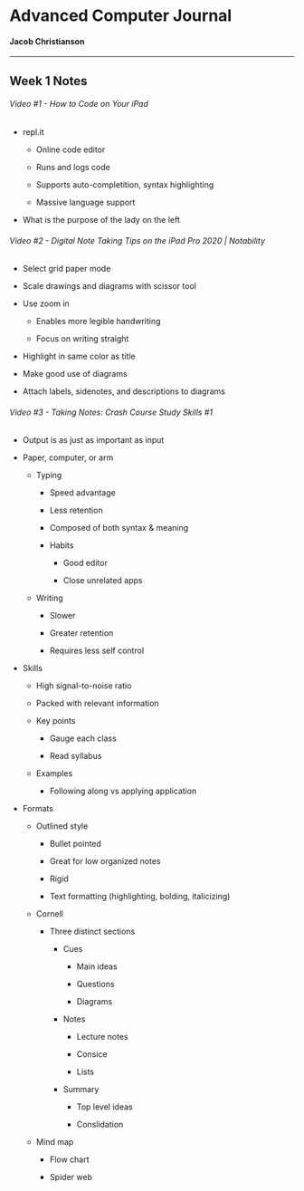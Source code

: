 # Advanced Computer Journal

#### Jacob Christianson

---

## Week 1 Notes

###### Video #1 - How to Code on Your iPad

- repl.it
  
  - Online code editor
  
  - Runs and logs code
  
  - Supports auto-completition, syntax highlighting
  
  - Massive language support

- What is the purpose of the lady on the left

###### Video #2 - Digital Note Taking Tips on the iPad Pro 2020 | Notability

- Select grid paper mode

- Scale drawings and diagrams with scissor tool

- Use zoom in
  
  - Enables more legible handwriting
  
  - Focus on writing straight

- Highlight in same color as title

- Make good use of diagrams

- Attach labels, sidenotes, and descriptions to diagrams

###### Video #3 - Taking Notes: Crash Course Study Skills #1

- Output is as just as important as input

- Paper, computer, or arm
  
  - Typing
    
    - Speed advantage
    
    - Less retention
    
    - Composed of both syntax & meaning
    
    - Habits
      
      - Good editor
      
      - Close unrelated apps
  
  - Writing
    
    - Slower
    
    - Greater retention
    
    - Requires less self control

- Skills
  
  - High signal-to-noise ratio
  
  - Packed with relevant information
  
  - Key points
    
    - Gauge each class
    
    - Read syllabus
  
  - Examples
    
    - Following along vs applying application

- Formats
  
  - Outlined style
    
    - Bullet pointed
    
    - Great for low organized notes
    
    - Rigid
    
    - Text formatting (highlighting, bolding, italicizing)
  
  - Cornell
    
    - Three distinct sections
      
      - Cues
        
        - Main ideas
        
        - Questions
        
        - Diagrams
      
      - Notes
        
        - Lecture notes
        
        - Consice
        
        - Lists
      
      - Summary
        
        - Top level ideas
        
        - Conslidation
  
  - Mind map
    
    - Flow chart
    
    - Spider web
